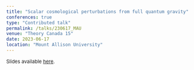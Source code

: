 ```yaml
---
title: "Scalar cosmological perturbations from full quantum gravity"
conferences: true
type: "Contributed talk"
permalink: /talks/230617_MAU
venue: "Theory Canada 15"
date: 2023-06-17
location: "Mount Allison University"
---
```


<span style="font-size: small">Slides available [here](http://marchetti-luca.github.io/files/230617_MAU_slides.pdf).</span>
